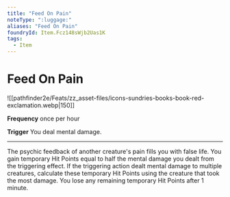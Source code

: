```yaml
---
title: "Feed On Pain"
noteType: ":luggage:"
aliases: "Feed On Pain"
foundryId: Item.Fcz148sWjb2Uas1K
tags:
  - Item
---
```


# Feed On Pain
![[pathfinder2e/Feats/zz_asset-files/icons-sundries-books-book-red-exclamation.webp|150]]

**Frequency** once per hour

**Trigger** You deal mental damage.

* * *

The psychic feedback of another creature's pain fills you with false life. You gain temporary Hit Points equal to half the mental damage you dealt from the triggering effect. If the triggering action dealt mental damage to multiple creatures, calculate these temporary Hit Points using the creature that took the most damage. You lose any remaining temporary Hit Points after 1 minute.
